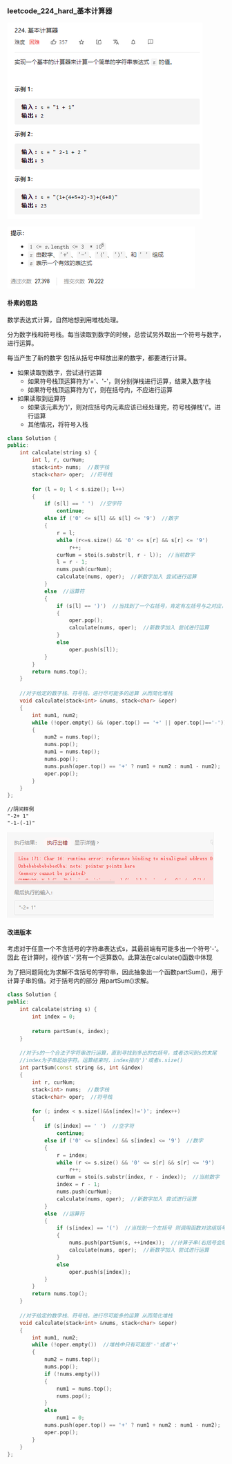 ### leetcode_224_hard_基本计算器

![image-20210302114512814](leetcode_224_hard_基本计算器.assets/image-20210302114512814.png)

![image-20210302114523600](leetcode_224_hard_基本计算器.assets/image-20210302114523600.png)

#### 朴素的思路

数学表达式计算，自然地想到用堆栈处理。



分为数字栈和符号栈。每当读取到数字的时候，总尝试另外取出一个符号与数字，进行运算。

每当产生了新的数字 包括从括号中释放出来的数字，都要进行计算。

- 如果读取到数字，尝试进行运算
  - 如果符号栈顶运算符为'+'、'-'，则分别弹栈进行运算，结果入数字栈
  - 如果符号栈顶运算符为'('，则在括号内，不应进行运算
- 如果读取到运算符
  - 如果该元素为')'，则对应括号内元素应该已经处理完，符号栈弹栈'('。进行运算
  - 其他情况，将符号入栈

```c++
class Solution {
public:
	int calculate(string s) {
		int l, r, curNum;
		stack<int> nums;  //数字栈
		stack<char> oper;  //符号栈

		for (l = 0; l < s.size(); l++)
		{
			if (s[l] == ' ')  //空字符
				continue;
			else if ('0' <= s[l] && s[l] <= '9')  //数字
			{
				r = l;
				while (r<=s.size() && '0' <= s[r] && s[r] <= '9')
					r++;
				curNum = stoi(s.substr(l, r - l));  //当前数字
				l = r - 1;
				nums.push(curNum);
				calculate(nums, oper);  //新数字加入 尝试进行运算
			}
			else  //运算符
			{
				if (s[l] == ')')  //当找到了一个右括号，肯定有左括号与之对应，且括号内的式子已经计算完毕
				{
					oper.pop();
					calculate(nums, oper);  //新数字加入 尝试进行运算
				}
				else
					oper.push(s[l]);
			}
		}
		return nums.top();
	}

	//对于给定的数字栈、符号栈，进行尽可能多的运算 从而简化堆栈
	void calculate(stack<int> &nums, stack<char> &oper)
	{
		int num1, num2;
		while (!oper.empty() && (oper.top() == '+' || oper.top()=='-'))
		{
			num2 = nums.top();
			nums.pop();
			num1 = nums.top();
			nums.pop();
			nums.push(oper.top() == '+' ? num1 + num2 : num1 - num2);
			oper.pop();
		}
	}
};
```

```
//阴间样例
"-2+ 1"
"-1-(-1)"
```

![image-20210302123326946](leetcode_224_hard_基本计算器.assets/image-20210302123326946.png)

#### 改进版本

考虑对于任意一个不含括号的字符串表达式s，其最前端有可能多出一个符号'-'。因此 在计算时，视作该'-'另有一个运算数0。此算法在calculate()函数中体现

为了把问题简化为求解不含括号的字符串，因此抽象出一个函数partSum()，用于计算子串的值。对于括号内的部分  用partSum()求解。

 

```c++
class Solution {
public:
	int calculate(string s) {
		int index = 0;

		return partSum(s, index);
	}

	//对于s的一个合法子字符串进行运算，直到寻找到多出的右括号，或者访问到s的末尾
	//index为子串起始字符。运算结束时，index指向')'或者s.size()
	int partSum(const string &s, int &index)
	{
		int r, curNum;
		stack<int> nums;  //数字栈
		stack<char> oper;  //符号栈

		for (; index < s.size()&&s[index]!=')'; index++)
		{
			if (s[index] == ' ')  //空字符
				continue;
			else if ('0' <= s[index] && s[index] <= '9')  //数字
			{
				r = index;
				while (r <= s.size() && '0' <= s[r] && s[r] <= '9')
					r++;
				curNum = stoi(s.substr(index, r - index));  //当前数字
				index = r - 1;
				nums.push(curNum);
				calculate(nums, oper);  //新数字加入 尝试进行运算
			}
			else  //运算符
			{
				if (s[index] == '(')  //当找到一个左括号 则调用函数对这组括号内的子串进行计算
				{
					nums.push(partSum(s, ++index));  //计算子串(右括号会随着for循环中的l++ 自动跳过)
					calculate(nums, oper);  //新数字加入 尝试进行运算
				}
				else
					oper.push(s[index]);
			}
		}
		return nums.top();
	}

	//对于给定的数字栈、符号栈，进行尽可能多的运算 从而简化堆栈
	void calculate(stack<int> &nums, stack<char> &oper)
	{
		int num1, num2;
		while (!oper.empty())  //堆栈中只有可能是'-'或者'+'
		{
			num2 = nums.top();
			nums.pop();
			if (!nums.empty())
			{
				num1 = nums.top();
				nums.pop();
			}
			else
				num1 = 0;
			nums.push(oper.top() == '+' ? num1 + num2 : num1 - num2);
			oper.pop();
		}
	}
};
```